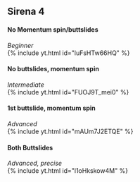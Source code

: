 ## **Sirena 4**
#### No Momentum spin/buttslides 
*Beginner*  
{% include yt.html id="luFsHTw66HQ" %}  
#### No buttslides, momentum spin  
*Intermediate*  
{% include yt.html id="FUOJ9T_mei0" %}  
#### 1st buttslide, momentum spin  
*Advanced*  
{% include yt.html id="mAUm7J2ETQE" %}  
#### Both Buttslides
*Advanced, precise*  
{% include yt.html id="l1oHkskow4M" %}  
